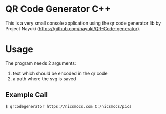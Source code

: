 # QR Code Generator C++

This is a very small console application using the qr code generator lib by Project Nayuki (https://github.com/nayuki/QR-Code-generator).   
# Usage
The program needs 2 arguments:   
1. text which should be encoded in the qr code
2. a path where the svg is saved
## Example Call
```
$ qrcodegenerator https://nicsmocs.com C:/nicsmocs/pics
```
